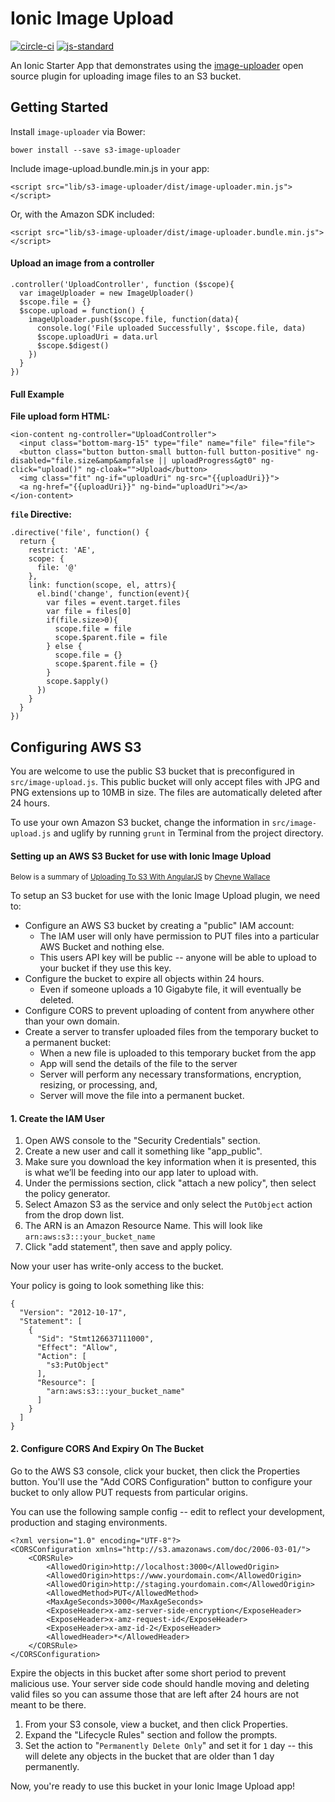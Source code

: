 # Ionic Image Upload

[![circle-ci][build-image]][build-url]
[![js-standard][standard-image]][standard-url]

An Ionic Starter App that demonstrates using the [image-uploader][image-uploader] open source plugin for uploading image files to an S3 bucket.

## Getting Started

Install `image-uploader` via Bower:
    
    bower install --save s3-image-uploader

Include image-upload.bundle.min.js in your app:

    <script src="lib/s3-image-uploader/dist/image-uploader.min.js"></script>

Or, with the Amazon SDK included:

    <script src="lib/s3-image-uploader/dist/image-uploader.bundle.min.js"></script>

#### Upload an image from a controller

    .controller('UploadController', function ($scope){
      var imageUploader = new ImageUploader()
      $scope.file = {}
      $scope.upload = function() {
        imageUploader.push($scope.file, function(data){
          console.log('File uploaded Successfully', $scope.file, data)
          $scope.uploadUri = data.url
          $scope.$digest()
        })
      }
    })

#### Full Example 

**File upload form HTML:**

    <ion-content ng-controller="UploadController">
      <input class="bottom-marg-15" type="file" name="file" file="file">
      <button class="button button-small button-full button-positive" ng-disabled="file.size&amp&ampfalse || uploadProgress&gt0" ng-click="upload()" ng-cloak="">Upload</button>
      <img class="fit" ng-if="uploadUri" ng-src="{{uploadUri}}">
      <a ng-href="{{uploadUri}}" ng-bind="uploadUri"></a>
    </ion-content>

**`file` Directive:**

    .directive('file', function() {
      return {
        restrict: 'AE',
        scope: {
          file: '@'
        },
        link: function(scope, el, attrs){
          el.bind('change', function(event){
            var files = event.target.files
            var file = files[0]
            if(file.size>0){
              scope.file = file
              scope.$parent.file = file
            } else {
              scope.file = {}
              scope.$parent.file = {} 
            }
            scope.$apply()
          })
        }
      }
    })

## Configuring AWS S3

You are welcome to use the public S3 bucket that is preconfigured in `src/image-upload.js`. This public bucket will only accept files with JPG and PNG extensions up to 10MB in size. The files are automatically deleted after 24 hours.

To use your own Amazon S3 bucket, change the information in `src/image-upload.js` and uglify by running `grunt` in Terminal from the project directory.

#### Setting up an AWS S3 Bucket for use with Ionic Image Upload

<small>Below is a summary of [Uploading To S3 With AngularJS](http://www.cheynewallace.com/uploading-to-s3-with-angularjs/) by [Cheyne Wallace](http://www.cheynewallace.com/)</small>

To setup an S3 bucket for use with the Ionic Image Upload plugin, we need to:

* Configure an AWS S3 bucket by creating a "public" IAM account:
    - The IAM user will only have permission to PUT files into a particular AWS Bucket and nothing else.
    - This users API key will be public -- anyone will be able to upload to your bucket if they use this key.
* Configure the bucket to expire all objects within 24 hours.
    - Even if someone uploads a 10 Gigabyte file, it will eventually be deleted.
* Configure CORS to prevent uploading of content from anywhere other than your own domain.
* Create a server to transfer uploaded files from the temporary bucket to a permanent bucket:
    - When a new file is uploaded to this temporary bucket from the app
    - App will send the details of the file to the server
    - Server will perform any necessary transformations, encryption, resizing, or processing, and,
    - Server will move the file into a permanent bucket.

#### 1. Create the IAM User

1. Open AWS console to the "Security Credentials" section. 
2. Create a new user and call it something like "app_public". 
3. Make sure you download the key information when it is presented, this is what we’ll be feeding into our app later to upload with.
4. Under the permissions section, click "attach a new policy", then select the policy generator.
5. Select Amazon S3 as the service and only select the `PutObject` action from the drop down list.
6. The ARN is an Amazon Resource Name. This will look like `arn:aws:s3:::your_bucket_name`
7. Click "add statement", then save and apply policy. 

Now your user has write-only access to the bucket.

Your policy is going to look something like this:

    {
      "Version": "2012-10-17",
      "Statement": [
        {
          "Sid": "Stmt126637111000",
          "Effect": "Allow",
          "Action": [
            "s3:PutObject"
          ],
          "Resource": [
            "arn:aws:s3:::your_bucket_name"
          ]
        }
      ]
    }

#### 2. Configure CORS And Expiry On The Bucket

Go to the AWS S3 console, click your bucket, then click the Properties button. You'll use the "Add CORS Configuration" button to configure your bucket to only allow PUT requests from particular origins.

You can use the following sample config -- edit to reflect your development, production and staging environments.

    <?xml version="1.0" encoding="UTF-8"?>
    <CORSConfiguration xmlns="http://s3.amazonaws.com/doc/2006-03-01/">
        <CORSRule>
            <AllowedOrigin>http://localhost:3000</AllowedOrigin>
            <AllowedOrigin>https://www.yourdomain.com</AllowedOrigin>
            <AllowedOrigin>http://staging.yourdomain.com</AllowedOrigin>
            <AllowedMethod>PUT</AllowedMethod>
            <MaxAgeSeconds>3000</MaxAgeSeconds>
            <ExposeHeader>x-amz-server-side-encryption</ExposeHeader>
            <ExposeHeader>x-amz-request-id</ExposeHeader>
            <ExposeHeader>x-amz-id-2</ExposeHeader>
            <AllowedHeader>*</AllowedHeader>
        </CORSRule>
    </CORSConfiguration>

Expire the objects in this bucket after some short period to prevent malicious use. Your server side code should handle moving and deleting valid files so you can assume those that are left after 24 hours are not meant to be there.

1. From your S3 console, view a bucket, and then click Properties.
2. Expand the "Lifecycle Rules" section and follow the prompts.
3. Set the action to "`Permanently Delete Only`" and set it for `1` day -- this will delete any objects in the bucket that are older than 1 day permanently.

Now, you're ready to use this bucket in your Ionic Image Upload app!


<!-- Links -->

[standard-image]: https://img.shields.io/badge/code%20style-standard-brightgreen.svg
[standard-url]: http://standardjs.com/
[build-image]: https://circleci.com/gh/sbolel/ionic-image-upload.svg?style=shield
[build-url]: https://circleci.com/gh/sbolel/ionic-image-upload

[ionic-image-upload]: https://github.com/sbolel/ionic-image-upload
[image-uploader]: https://github.com/sbolel/image-uploader
